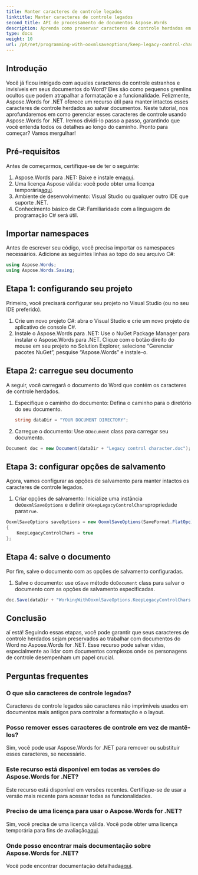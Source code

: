 ```yaml
---
title: Manter caracteres de controle legados
linktitle: Manter caracteres de controle legados
second_title: API de processamento de documentos Aspose.Words
description: Aprenda como preservar caracteres de controle herdados em documentos do Word usando Aspose.Words for .NET com este guia passo a passo.
type: docs
weight: 10
url: /pt/net/programming-with-ooxmlsaveoptions/keep-legacy-control-chars/
---
```

## Introdução

Você já ficou intrigado com aqueles caracteres de controle estranhos e invisíveis em seus documentos do Word? Eles são como pequenos gremlins ocultos que podem atrapalhar a formatação e a funcionalidade. Felizmente, Aspose.Words for .NET oferece um recurso útil para manter intactos esses caracteres de controle herdados ao salvar documentos. Neste tutorial, nos aprofundaremos em como gerenciar esses caracteres de controle usando Aspose.Words for .NET. Iremos dividi-lo passo a passo, garantindo que você entenda todos os detalhes ao longo do caminho. Pronto para começar? Vamos mergulhar!

## Pré-requisitos

Antes de começarmos, certifique-se de ter o seguinte:

1.  Aspose.Words para .NET: Baixe e instale em[aqui](https://releases.aspose.com/words/net/).
2.  Uma licença Aspose válida: você pode obter uma licença temporária[aqui](https://purchase.aspose.com/temporary-license/).
3. Ambiente de desenvolvimento: Visual Studio ou qualquer outro IDE que suporte .NET.
4. Conhecimento básico de C#: Familiaridade com a linguagem de programação C# será útil.

## Importar namespaces

Antes de escrever seu código, você precisa importar os namespaces necessários. Adicione as seguintes linhas ao topo do seu arquivo C#:

```csharp
using Aspose.Words;
using Aspose.Words.Saving;
```

## Etapa 1: configurando seu projeto

Primeiro, você precisará configurar seu projeto no Visual Studio (ou no seu IDE preferido). 

1. Crie um novo projeto C#: abra o Visual Studio e crie um novo projeto de aplicativo de console C#.
2. Instale o Aspose.Words para .NET: Use o NuGet Package Manager para instalar o Aspose.Words para .NET. Clique com o botão direito do mouse em seu projeto no Solution Explorer, selecione “Gerenciar pacotes NuGet”, pesquise “Aspose.Words” e instale-o.

## Etapa 2: carregue seu documento

A seguir, você carregará o documento do Word que contém os caracteres de controle herdados.

1. Especifique o caminho do documento: Defina o caminho para o diretório do seu documento.
   
   ```csharp
   string dataDir = "YOUR DOCUMENT DIRECTORY";
   ```

2.  Carregue o documento: Use o`Document` class para carregar seu documento.

   ```csharp
   Document doc = new Document(dataDir + "Legacy control character.doc");
   ```

## Etapa 3: configurar opções de salvamento

Agora, vamos configurar as opções de salvamento para manter intactos os caracteres de controle legados.

1.  Criar opções de salvamento: Inicialize uma instância de`OoxmlSaveOptions` e definir o`KeepLegacyControlChars`propriedade para`true`.

   ```csharp
   OoxmlSaveOptions saveOptions = new OoxmlSaveOptions(SaveFormat.FlatOpc)
   {
       KeepLegacyControlChars = true
   };
   ```

## Etapa 4: salve o documento

Por fim, salve o documento com as opções de salvamento configuradas.

1.  Salve o documento: use o`Save` método do`Document` class para salvar o documento com as opções de salvamento especificadas.

   ```csharp
   doc.Save(dataDir + "WorkingWithOoxmlSaveOptions.KeepLegacyControlChars.docx", saveOptions);
   ```

## Conclusão

aí está! Seguindo essas etapas, você pode garantir que seus caracteres de controle herdados sejam preservados ao trabalhar com documentos do Word no Aspose.Words for .NET. Esse recurso pode salvar vidas, especialmente ao lidar com documentos complexos onde os personagens de controle desempenham um papel crucial. 

## Perguntas frequentes

### O que são caracteres de controle legados?

Caracteres de controle legados são caracteres não imprimíveis usados em documentos mais antigos para controlar a formatação e o layout.

### Posso remover esses caracteres de controle em vez de mantê-los?

Sim, você pode usar Aspose.Words for .NET para remover ou substituir esses caracteres, se necessário.

### Este recurso está disponível em todas as versões do Aspose.Words for .NET?

Este recurso está disponível em versões recentes. Certifique-se de usar a versão mais recente para acessar todas as funcionalidades.

### Preciso de uma licença para usar o Aspose.Words for .NET?

 Sim, você precisa de uma licença válida. Você pode obter uma licença temporária para fins de avaliação[aqui](https://purchase.aspose.com/temporary-license/).

### Onde posso encontrar mais documentação sobre Aspose.Words for .NET?

 Você pode encontrar documentação detalhada[aqui](https://reference.aspose.com/words/net/).
 